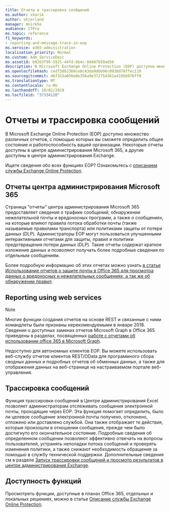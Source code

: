 ```yaml
---
title: Отчеты и трассировка сообщений
ms.author: sharik
author: skjerland
manager: mnirkhe
audience: ITPro
ms.topic: reference
f1_keywords:
- reporting-and-message-trace-in-eop
ms.service: o365-administration
localization_priority: Normal
ms.custom: Adm_ServiceDesc
ms.assetid: b9263f99-5921-44fd-bb4c-0d487b59a656
description: В Microsoft Exchange Online Protection (EOP) доступно множество различных отчетов, с помощью которых вы сможете определить общее состояние и работоспособность вашей организации. Некоторые отчеты доступны в центре администрирования Microsoft 365, а другие доступны в центре администрирования Exchange.
ms.openlocfilehash: cedf3d62360ce8c43da9dbb96c0938d78ffec110
ms.sourcegitcommit: d6f315a056e0e356a9e37275d361e4195b97bff0
ms.translationtype: MT
ms.contentlocale: ru-RU
ms.lasthandoff: 10/01/2019
ms.locfileid: "37334120"
---
```

# <a name="reporting-and-message-trace"></a>Отчеты и трассировка сообщений

В Microsoft Exchange Online Protection (EOP) доступно множество различных отчетов, с помощью которых вы сможете определить общее состояние и работоспособность вашей организации. Некоторые отчеты доступны в центре администрирования Microsoft 365, а другие доступны в центре администрирования Exchange.

Ищете сведения обо всех функциях EOP? Ознакомьтесь с [описанием службы Exchange Online Protection](exchange-online-protection-service-description.md).

## <a name="microsoft-365-admin-center-reports"></a>Отчеты центра администрирования Microsoft 365

Страница "отчеты" центра администрирования Microsoft 365 предоставляет сведения о трафике сообщений, обнаружении нежелательной почты и вредоносных программ, а также о сообщениях, на которые влияют правила потока обработки почты (также называемые правилами транспорта) или политиками защиты от потери данных (DLP). Администраторы EOP могут пользоваться улучшенными интерактивными отчетами для защиты, правил и политики предотвращения потери данных (DLP). Такие отчеты содержат краткое изложение данных и позволяют получать более подробные сведения по отдельным сообщениям.

Более подробную информацию об этих отчетах можно узнать [в статье Использование отчетов о защите почты в Office 365 для просмотра данных о вредоносных и нежелательных сообщениях, а так же об обнаружении правил](https://docs.microsoft.com/exchange/monitoring/use-mail-protection-reports).

## <a name="reporting-using-web-services"></a>Reporting using web services

> [!NOTE]
> Многие функции создания отчетов на основе REST и связанные с ними командлеты были признаны нерекомендуемыми в январе 2018. Сведения о доступных заменах отчетов Microsoft Graph в Office 365 приведены в разделах, посвященных [работе с отчетами об использовании office 365 в Microsoft Graph](https://go.microsoft.com/fwlink/p/?LinkID=865135).

Недоступно для автономных клиентов EOP. Вы можете использовать веб-службу отчетов клиентов REST/OData для программного сбора сводных данных и подробных отчетов об обменных данных, а также для отображения данных на веб-странице на настраиваемом портале веб-управления.

## <a name="message-trace"></a>Трассировка сообщений

Функция трассировки сообщений в Центре администрирования Excel позволяет администраторам отслеживать сообщения электронной почты, проходящие через EOP. Эта функция помогает определить, было ли целевое сообщение электронной почты получено, отклонено, отложено или доставлено службой. Она также отображает те действия, которые произошли в отношении сообщения, прежде чем было достигнуто его окончательное состояние. Подробные сведения об определенном сообщении позволяют эффективно отвечать на вопросы пользователей, устранять неполадки потока сообщений и проверять изменения политики, а также снижают необходимость обращения за помощью в службу технической поддержки. Дополнительные сведения см в разделе [Запуск трассировки сообщений и просмотр результатов в центре администрирования Exchange](https://docs.microsoft.com/exchange/monitoring/trace-an-email-message/run-a-message-trace-and-view-results).

## <a name="feature-availability"></a>Доступность функций

Просмотреть функции, доступные в планах Office 365, отдельных и локальных решениях, можно в статье [Описание службы Exchange Online Protection](exchange-online-protection-service-description.md).
